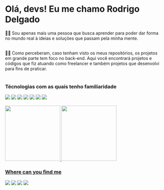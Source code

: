 <h1> Olá, devs! Eu me chamo Rodrigo Delgado </h1>

👨‍🎓 Sou apenas mais uma pessoa que busca aprender para poder dar forma no mundo real à ideias e soluções que passam pela minha mente. <br><br>

👨‍💻 Como perceberam, caso tenham visto os meus repositórios, os projetos em grande parte tem foco no back-end. Aqui você encontrará projetos e códigos que fiz atuando como freelancer e também projetos que desenvolvi para fins de praticar.  <br> <br>

<h3> Técnologias com as quais tenho familiaridade <br> </h3>

<div>
<img src="https://img.shields.io/badge/HTML-239120?style=for-the-badge&logo=html5&logoColor=white" /> <img src="https://img.shields.io/badge/CSS-239120?&style=for-the-badge&logo=css3&logoColor=white" />
<img src="https://img.shields.io/badge/JavaScript-323330?style=for-the-badge&logo=javascript&logoColor=F7DF1E" />
<img src="https://img.shields.io/badge/AngularJS-E23237?style=for-the-badge&logo=angularjs&logoColor=white" />
<img src="https://img.shields.io/badge/C%23-239120?style=for-the-badge&logo=c-sharp&logoColor=white" />
<img src="https://img.shields.io/badge/Python-14354C?style=for-the-badge&logo=python&logoColor=white" />
<img src="https://img.shields.io/badge/MySQL-00000F?style=for-the-badge&logo=mysql&logoColor=white" /> <br><br>
</div>

<div>
<a href="https://github.com/delgadoz">
<img height="180em" src="https://github-readme-stats.vercel.app/api/top-langs/?username=delgadoz&layout=compact&langs_count=7&theme=dark"/>
<img height="180em" src="https://github-readme-stats.vercel.app/api?username=delgadoz&show_icons=true&theme=dark&include_all_commits=true&count_private=true"/>
</div>

<h3> Where can you find me </h3>

<div>
<a href="https://instagram.com/_rodrigodelgado" target="_blank"><img src="https://img.shields.io/badge/-Instagram-%23E4405F?style=for-the-badge&logo=instagram&logoColor=white"></a>
<a href = "mailto:rodrigo21delgado@gmail.com"><img src="https://img.shields.io/badge/Gmail-D14836?style=for-the-badge&logo=gmail&logoColor=white" target="_blank"></a>
<a href="https://www.linkedin.com/in/rodrigo-delgado-50b65b236" target="_blank"><img src="https://img.shields.io/badge/-LinkedIn-%230077B5?style=for-the-badge&logo=linkedin&logoColor=white" target="_blank"></a>   
<a href="https://api.whatsapp.com/send/?phone=5583988641237&text&type=phone_number&app_absent=0" target="_blank"><img src="https://img.shields.io/badge/WhatsApp-25D366?style=for-the-badge&logo=whatsapp&logoColor=white" /></a>
</div>

